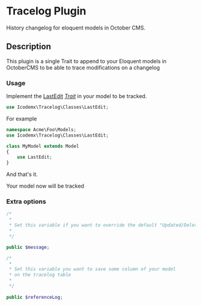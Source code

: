 # Tracelog Plugin

History changelog for eloquent models in October CMS.

## Description

This plugin is a single Trait to append to your Eloquent models in OctoberCMS to be able to trace modifications on a changelog

### Usage

Implement the [LastEdit](https://github.com/arzola/tracelog/blob/master/icodemx/tracelog/classes/LastEdited.php) *[Trait](https://secure.php.net/manual/en/language.oop5.traits.php)* in your model to be tracked.

```php
use Icodemx\Tracelog\Classes\LastEdit;
```

For example
```php
namespace Acme\Foo\Models;
use Icodemx\Tracelog\Classes\LastEdit;

class MyModel extends Model
{
    use LastEdit;
}
```
And that's it.

Your model now will be tracked

### Extra options
```php
/*
 *
 * Set this variable if you want to override the default "Updated/Deleted" msg
 *
 */

public $message;

/*
 *
 * Set this variable you want to save some column of your model
 * on the tracelog table
 *
 */
    
public $referenceLog;
```
